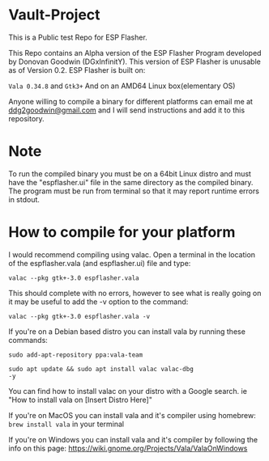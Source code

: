 # Vault-Project
This is a Public test Repo for ESP Flasher.

This Repo contains an Alpha version of the ESP Flasher Program developed by Donovan Goodwin (DGxInfinitY).
This version of ESP Flasher is unusable as of Version 0.2.
ESP Flasher is built on:

<code>Vala 0.34.8</code> and <code>Gtk3+</code> And on an AMD64 Linux box(elementary OS)

Anyone willing to compile a binary for different platforms can email me at ddg2goodwin@gmail.com and I will send instructions
and add it to this repository.

# Note
To run the compiled binary you must be on a 64bit Linux distro and must have the "espflasher.ui" file in the same
directory as the compiled binary. The program must be run from terminal so that it may report runtime errors in stdout.

# How to compile for your platform
I would recommend compiling using valac. Open a terminal in the location of the espflasher.vala (and espflasher.ui) file and type:

<code>valac --pkg gtk+-3.0 espflasher.vala</code>

This should complete with no errors, however to see what is really going on it may be useful to add the -v option to
the command:

<code>valac --pkg gtk+-3.0 espflasher.vala -v</code>

If you're on a Debian based distro you can install vala by running these commands:

<code>sudo add-apt-repository ppa:vala-team</code>

<code>sudo apt update && sudo apt install valac valac-dbg -y</code>

You can find how to install valac on your distro with a Google search. ie "How to install vala on [Insert Distro Here]"

If you're on MacOS you can install vala and it's compiler using homebrew: <code>brew install vala</code> in your terminal

If you're on Windows you can install vala and it's compiler by following the info on this page:
https://wiki.gnome.org/Projects/Vala/ValaOnWindows

